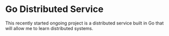 # Go Distributed Service 

This recently started ongoing project is a distributed service built in Go that will allow me to learn distributed systems.
